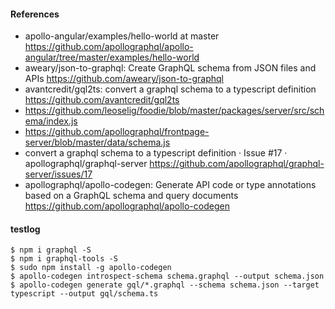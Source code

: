 #### References
* apollo-angular/examples/hello-world at master  https://github.com/apollographql/apollo-angular/tree/master/examples/hello-world
* aweary/json-to-graphql: Create GraphQL schema from JSON files and APIs  https://github.com/aweary/json-to-graphql
* avantcredit/gql2ts: convert a graphql schema to a typescript definition https://github.com/avantcredit/gql2ts
* https://github.com/leoselig/foodie/blob/master/packages/server/src/schema/index.js
* https://github.com/apollographql/frontpage-server/blob/master/data/schema.js
* convert a graphql schema to a typescript definition · Issue #17 · apollographql/graphql-server https://github.com/apollographql/graphql-server/issues/17
* apollographql/apollo-codegen: Generate API code or type annotations based on a GraphQL schema and query documents https://github.com/apollographql/apollo-codegen

#### testlog
```
$ npm i graphql -S
$ npm i graphql-tools -S
$ sudo npm install -g apollo-codegen
$ apollo-codegen introspect-schema schema.graphql --output schema.json
$ apollo-codegen generate gql/*.graphql --schema schema.json --target typescript --output gql/schema.ts
```
